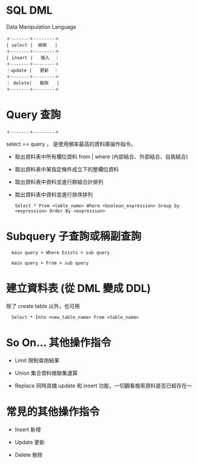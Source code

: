# SQL DML
Data Manipulation Language

    ＋-------＋--------＋
    | select |  檢索   |
    ＋-------＋--------＋
    | insert |   插入  ｜   
    ＋-------＋--------＋
    ｜update |   更新  ｜
    ＋-------＋--------＋
    ｜ delete|   刪除   |
    ＋-------＋--------＋
    
# Query 查詢
    ＋-------＋--------＋

select == query ， 是使用頻率最高的資料庫操作指令。

* 取出資料表中所有欄位資料 from | where (內部結合、外部結合、自我結合)

* 取出資料表中某指定條件成立下的整欄位資料

* 取出資料表中資料並進行群組合計排列

* 取出資料表中資料並進行排序排列

      Select * From <table_name> Where <boolean_expression> Group by <expression> Order By <expression>
      
# Subquery 子查詢或稱副查詢

      main query + Where Exists + sub query 

      main query + From + sub query
      
# 建立資料表 (從 DML 變成 DDL)

   除了 create table 以外，也可用 
   
      Select * Into <new_table_name> From <table_name> 

# So On... 其他操作指令

* Limit 限制查詢結果

* Union 集合資料做聯集運算

* Replace 同時具備 update 和 insert 功能，一切觀看檢索資料是否已經存在～

# 常見的其他操作指令

* Insert 新增

* Update 更新

* Delete 刪除

      


 
  
